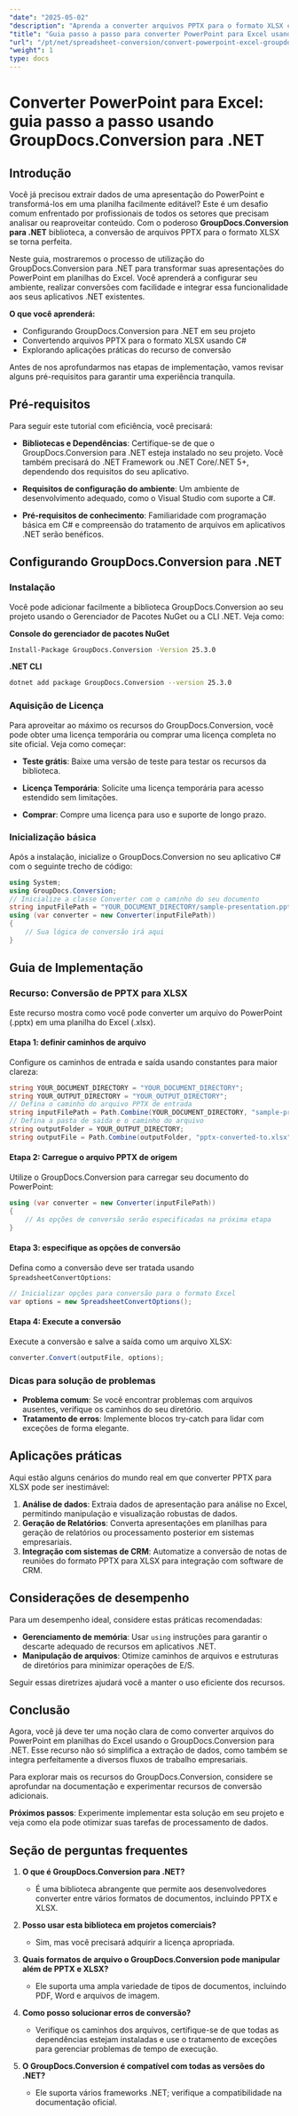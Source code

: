 ```yaml
---
"date": "2025-05-02"
"description": "Aprenda a converter arquivos PPTX para o formato XLSX com facilidade usando o GroupDocs.Conversion para .NET. Siga este guia passo a passo para aprimorar suas tarefas de processamento de dados."
"title": "Guia passo a passo para converter PowerPoint para Excel usando GroupDocs.Conversion para .NET"
"url": "/pt/net/spreadsheet-conversion/convert-powerpoint-excel-groupdocs-conversion-net/"
"weight": 1
type: docs
---
```

# Converter PowerPoint para Excel: guia passo a passo usando GroupDocs.Conversion para .NET

## Introdução
Você já precisou extrair dados de uma apresentação do PowerPoint e transformá-los em uma planilha facilmente editável? Este é um desafio comum enfrentado por profissionais de todos os setores que precisam analisar ou reaproveitar conteúdo. Com o poderoso **GroupDocs.Conversion para .NET** biblioteca, a conversão de arquivos PPTX para o formato XLSX se torna perfeita.

Neste guia, mostraremos o processo de utilização do GroupDocs.Conversion para .NET para transformar suas apresentações do PowerPoint em planilhas do Excel. Você aprenderá a configurar seu ambiente, realizar conversões com facilidade e integrar essa funcionalidade aos seus aplicativos .NET existentes.

**O que você aprenderá:**
- Configurando GroupDocs.Conversion para .NET em seu projeto
- Convertendo arquivos PPTX para o formato XLSX usando C#
- Explorando aplicações práticas do recurso de conversão

Antes de nos aprofundarmos nas etapas de implementação, vamos revisar alguns pré-requisitos para garantir uma experiência tranquila.

## Pré-requisitos
Para seguir este tutorial com eficiência, você precisará:

- **Bibliotecas e Dependências**: Certifique-se de que o GroupDocs.Conversion para .NET esteja instalado no seu projeto. Você também precisará do .NET Framework ou .NET Core/.NET 5+, dependendo dos requisitos do seu aplicativo.
  
- **Requisitos de configuração do ambiente**: Um ambiente de desenvolvimento adequado, como o Visual Studio com suporte a C#.

- **Pré-requisitos de conhecimento**: Familiaridade com programação básica em C# e compreensão do tratamento de arquivos em aplicativos .NET serão benéficos.

## Configurando GroupDocs.Conversion para .NET
### Instalação
Você pode adicionar facilmente a biblioteca GroupDocs.Conversion ao seu projeto usando o Gerenciador de Pacotes NuGet ou a CLI .NET. Veja como:

**Console do gerenciador de pacotes NuGet**
```bash
Install-Package GroupDocs.Conversion -Version 25.3.0
```

**.NET CLI**
```bash
dotnet add package GroupDocs.Conversion --version 25.3.0
```

### Aquisição de Licença
Para aproveitar ao máximo os recursos do GroupDocs.Conversion, você pode obter uma licença temporária ou comprar uma licença completa no site oficial. Veja como começar:

- **Teste grátis**: Baixe uma versão de teste para testar os recursos da biblioteca.
  
- **Licença Temporária**: Solicite uma licença temporária para acesso estendido sem limitações.

- **Comprar**: Compre uma licença para uso e suporte de longo prazo.

### Inicialização básica
Após a instalação, inicialize o GroupDocs.Conversion no seu aplicativo C# com o seguinte trecho de código:

```csharp
using System;
using GroupDocs.Conversion;
// Inicialize a classe Converter com o caminho do seu documento
string inputFilePath = "YOUR_DOCUMENT_DIRECTORY/sample-presentation.pptx";
using (var converter = new Converter(inputFilePath))
{
    // Sua lógica de conversão irá aqui
}
```

## Guia de Implementação
### Recurso: Conversão de PPTX para XLSX
Este recurso mostra como você pode converter um arquivo do PowerPoint (.pptx) em uma planilha do Excel (.xlsx).

#### Etapa 1: definir caminhos de arquivo
Configure os caminhos de entrada e saída usando constantes para maior clareza:

```csharp
string YOUR_DOCUMENT_DIRECTORY = "YOUR_DOCUMENT_DIRECTORY";
string YOUR_OUTPUT_DIRECTORY = "YOUR_OUTPUT_DIRECTORY";
// Defina o caminho do arquivo PPTX de entrada
string inputFilePath = Path.Combine(YOUR_DOCUMENT_DIRECTORY, "sample-presentation.pptx");
// Defina a pasta de saída e o caminho do arquivo
string outputFolder = YOUR_OUTPUT_DIRECTORY;
string outputFile = Path.Combine(outputFolder, "pptx-converted-to.xlsx");
```

#### Etapa 2: Carregue o arquivo PPTX de origem
Utilize o GroupDocs.Conversion para carregar seu documento do PowerPoint:

```csharp
using (var converter = new Converter(inputFilePath))
{
    // As opções de conversão serão especificadas na próxima etapa
}
```

#### Etapa 3: especifique as opções de conversão
Defina como a conversão deve ser tratada usando `SpreadsheetConvertOptions`:

```csharp
// Inicializar opções para conversão para o formato Excel
var options = new SpreadsheetConvertOptions();
```

#### Etapa 4: Execute a conversão
Execute a conversão e salve a saída como um arquivo XLSX:

```csharp
converter.Convert(outputFile, options);
```

### Dicas para solução de problemas
- **Problema comum**: Se você encontrar problemas com arquivos ausentes, verifique os caminhos do seu diretório.
- **Tratamento de erros**: Implemente blocos try-catch para lidar com exceções de forma elegante.

## Aplicações práticas
Aqui estão alguns cenários do mundo real em que converter PPTX para XLSX pode ser inestimável:

1. **Análise de dados**: Extraia dados de apresentação para análise no Excel, permitindo manipulação e visualização robustas de dados.
2. **Geração de Relatórios**: Converta apresentações em planilhas para geração de relatórios ou processamento posterior em sistemas empresariais.
3. **Integração com sistemas de CRM**: Automatize a conversão de notas de reuniões do formato PPTX para XLSX para integração com software de CRM.

## Considerações de desempenho
Para um desempenho ideal, considere estas práticas recomendadas:

- **Gerenciamento de memória**: Usar `using` instruções para garantir o descarte adequado de recursos em aplicativos .NET.
- **Manipulação de arquivos**: Otimize caminhos de arquivos e estruturas de diretórios para minimizar operações de E/S.
  
Seguir essas diretrizes ajudará você a manter o uso eficiente dos recursos.

## Conclusão
Agora, você já deve ter uma noção clara de como converter arquivos do PowerPoint em planilhas do Excel usando o GroupDocs.Conversion para .NET. Esse recurso não só simplifica a extração de dados, como também se integra perfeitamente a diversos fluxos de trabalho empresariais.

Para explorar mais os recursos do GroupDocs.Conversion, considere se aprofundar na documentação e experimentar recursos de conversão adicionais.

**Próximos passos**: Experimente implementar esta solução em seu projeto e veja como ela pode otimizar suas tarefas de processamento de dados.

## Seção de perguntas frequentes
1. **O que é GroupDocs.Conversion para .NET?**
   - É uma biblioteca abrangente que permite aos desenvolvedores converter entre vários formatos de documentos, incluindo PPTX e XLSX.
  
2. **Posso usar esta biblioteca em projetos comerciais?**
   - Sim, mas você precisará adquirir a licença apropriada.

3. **Quais formatos de arquivo o GroupDocs.Conversion pode manipular além de PPTX e XLSX?**
   - Ele suporta uma ampla variedade de tipos de documentos, incluindo PDF, Word e arquivos de imagem.
  
4. **Como posso solucionar erros de conversão?**
   - Verifique os caminhos dos arquivos, certifique-se de que todas as dependências estejam instaladas e use o tratamento de exceções para gerenciar problemas de tempo de execução.

5. **O GroupDocs.Conversion é compatível com todas as versões do .NET?**
   - Ele suporta vários frameworks .NET; verifique a compatibilidade na documentação oficial.